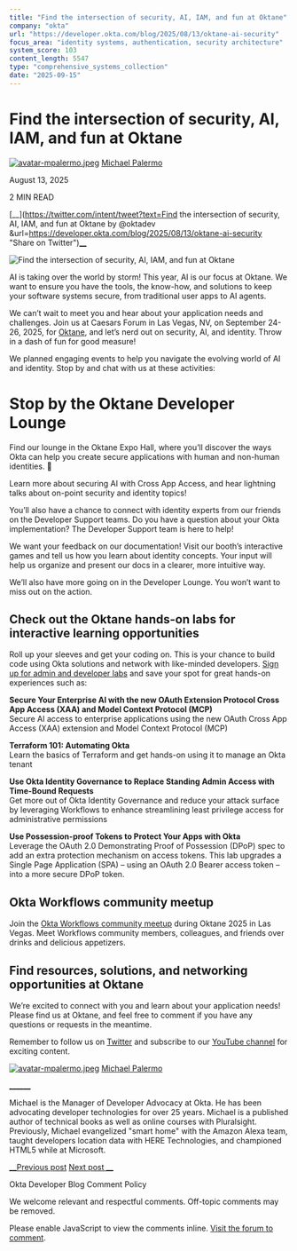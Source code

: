 ```yaml
---
title: "Find the intersection of security, AI, IAM, and fun at Oktane"
company: "okta"
url: "https://developer.okta.com/blog/2025/08/13/oktane-ai-security"
focus_area: "identity systems, authentication, security architecture"
system_score: 103
content_length: 5547
type: "comprehensive_systems_collection"
date: "2025-09-15"
---
```





#  Find the intersection of security, AI, IAM, and fun at Oktane

[![avatar-mpalermo.jpeg](/assets-jekyll/avatar-mpalermo-d69690e1c6d2caae517295c4c4e77b51fad25fbcb027828023750d37e1d5669c.jpg)](/blog/authors/michael-palermo/) [Michael Palermo](/blog/authors/michael-palermo/)

August 13, 2025

2 MIN READ 

[__](https://twitter.com/intent/tweet?text=Find the intersection of security, AI, IAM, and fun at Oktane by @oktadev &url=https://developer.okta.com/blog/2025/08/13/oktane-ai-security "Share on Twitter")[__](https://www.linkedin.com/shareArticle?mini=true&url=https://developer.okta.com/blog/2025/08/13/oktane-ai-security "Share on Linkedin")

![Find the intersection of security, AI, IAM, and fun at Oktane](/assets-jekyll/blog/oktane-ai-security/social-559381ac9e0a9d3594270949abd66220b0c8919ccb2b4b13b0a51b7d0354b5da.jpg)

AI is taking over the world by storm! This year, AI is our focus at Oktane. We want to ensure you have the tools, the know-how, and solutions to keep your software systems secure, from traditional user apps to AI agents.

We can’t wait to meet you and hear about your application needs and challenges. Join us at Caesars Forum in Las Vegas, NV, on September 24-26, 2025, for [Oktane](https://www.okta.com/oktane), and let’s nerd out on security, AI, and identity. Throw in a dash of fun for good measure!

We planned engaging events to help you navigate the evolving world of AI and identity. Stop by and chat with us at these activities:

# Stop by the Oktane Developer Lounge

Find our lounge in the Oktane Expo Hall, where you’ll discover the ways Okta can help you create secure applications with human and non-human identities. 🤖

Learn more about securing AI with Cross App Access, and hear lightning talks about on-point security and identity topics!

You’ll also have a chance to connect with identity experts from our friends on the Developer Support teams. Do you have a question about your Okta implementation? The Developer Support team is here to help!

We want your feedback on our documentation! Visit our booth’s interactive games and tell us how you learn about identity concepts. Your input will help us organize and present our docs in a clearer, more intuitive way.

We’ll also have more going on in the Developer Lounge. You won’t want to miss out on the action.

## Check out the Oktane hands-on labs for interactive learning opportunities

Roll up your sleeves and get your coding on. This is your chance to build code using Okta solutions and network with like-minded developers. [Sign up for admin and developer labs](https://www.okta.com/oktane/labs/) and save your spot for great hands-on experiences such as:

**Secure Your Enterprise AI with the new OAuth Extension Protocol Cross App Access (XAA) and Model Context Protocol (MCP)**   
Secure AI access to enterprise applications using the new OAuth Cross App Access (XAA) extension and Model Context Protocol (MCP)

**Terraform 101: Automating Okta**   
Learn the basics of Terraform and get hands-on using it to manage an Okta tenant

**Use Okta Identity Governance to Replace Standing Admin Access with Time-Bound Requests**   
Get more out of Okta Identity Governance and reduce your attack surface by leveraging Workflows to enhance streamlining least privilege access for administrative permissions

**Use Possession-proof Tokens to Protect Your Apps with Okta**   
Leverage the OAuth 2.0 Demonstrating Proof of Possession (DPoP) spec to add an extra protection mechanism on access tokens. This lab upgrades a Single Page Application (SPA) – using an OAuth 2.0 Bearer access token – into a more secure DPoP token.

## Okta Workflows community meetup

Join the [Okta Workflows community meetup](https://www.meetup.com/okta-workflows/events/310474394/) during Oktane 2025 in Las Vegas. Meet Workflows community members, colleagues, and friends over drinks and delicious appetizers.

## Find resources, solutions, and networking opportunities at Oktane

We’re excited to connect with you and learn about your application needs! Please find us at Oktane, and feel free to comment if you have any questions or requests in the meantime.

Remember to follow us on [Twitter](https://twitter.com/oktadev) and subscribe to our [YouTube channel](https://www.youtube.com/c/OktaDev/) for exciting content.

[![avatar-mpalermo.jpeg](/assets-jekyll/avatar-mpalermo-d69690e1c6d2caae517295c4c4e77b51fad25fbcb027828023750d37e1d5669c.jpg)](/blog/authors/michael-palermo/) [Michael Palermo](/blog/authors/michael-palermo/)

[__](https://twitter.com/palermo4 "Twitter Profile")[__](https://www.linkedin.com/in/palermo4/ "Linkedin Profile")[__](https://about.me/palermo4 "Website")

Michael is the Manager of Developer Advocacy at Okta. He has been advocating developer technologies for over 25 years. Michael is a published author of technical books as well as online courses with Pluralsight. Previously, Michael evangelized "smart home" with the Amazon Alexa team, taught developers location data with HERE Technologies, and championed HTML5 while at Microsoft.

[ __Previous post](/blog/2025/08/06/authentication-identity-security "It's Time to Evolve Authentication Security") [Next post __](/blog/2025/08/20/ios-mfa "How to Build a Secure iOS App with MFA")

[](/blog/2025/08/13/oktane-ai-security)

Okta Developer Blog Comment Policy

We welcome relevant and respectful comments. Off-topic comments may be removed.

Please enable JavaScript to view the comments inline. [Visit the forum to comment](https://devforum.okta.com/c/okta-dev-blog/17). 
